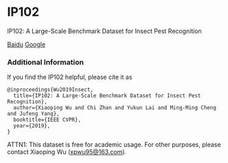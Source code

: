 # IP102
IP102: A Large-Scale Benchmark Dataset for Insect Pest Recognition

[Baidu]()
[Google]()

### Additional Information
If you find the IP102 helpful, please cite it as
```
@inproceedings{Wu2019Insect,
  title={IP102: A Large-Scale Benchmark Dataset for Insect Pest Recognition},
  author={Xiaoping Wu and Chi Zhan and Yukun Lai and Ming-Ming Cheng and Jufeng Yang},
  booktitle={IEEE CVPR},
  year={2019},
}
```

ATTN1: This dataset is free for academic usage. For other purposes, please contact Xiaoping Wu (xpwu95@163.com).

